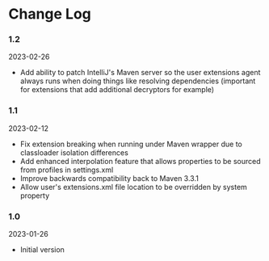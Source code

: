 # Change Log
### 1.2
2023-02-26

- Add ability to patch IntelliJ's Maven server so the user extensions agent always runs
  when doing things like resolving dependencies (important for extensions that 
  add additional decryptors for example)

### 1.1
2023-02-12

- Fix extension breaking when running under Maven wrapper due to classloader isolation
  differences
- Add enhanced interpolation feature that allows properties to be sourced from profiles in 
  settings.xml
- Improve backwards compatibility back to Maven 3.3.1 
- Allow user's extensions.xml file location to be overridden by system property

### 1.0
2023-01-26

- Initial version
